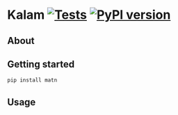 # Kalam [![Tests](https://github.com/iamjazzar/matn/actions/workflows/ci.yml/badge.svg)](https://github.com/iamjazzar/matn/actions/workflows/ci.yml) [![PyPI version](https://badge.fury.io/py/matn.svg)](https://badge.fury.io/py/matn)



## About


## Getting started

```bash
pip install matn
```

## Usage
